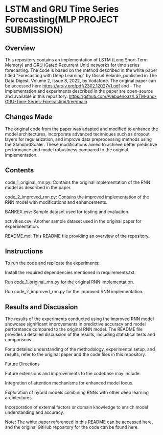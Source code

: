 
# LSTM and GRU Time Series Forecasting(MLP PROJECT SUBMISSION)

## Overview
This repository contains an implementation of LSTM (Long Short-Term Memory) and GRU (Gated Recurrent Unit) networks for time series forecasting. The code is based on the method described in the white paper titled "Forecasting with Deep Learning" by Gissel Velarde, published in The Data Digest, Volume 2, Issue 8, 2022, by Vodafone. The original paper can be accessed here https://arxiv.org/pdf/2302.12027v1.pdf and  - 
The implementation and experiments described in the paper are open-source and available in this repository.
https://github.com/Alebuenoaz/LSTM-and-GRU-Time-Series-Forecasting/tree/main.

## Changes Made
The original code from the paper was adapted and modified to enhance the model architectures, incorporate advanced techniques such as dropout layers for regularization, and improve data preprocessing methods using the StandardScaler. These modifications aimed to achieve better predictive performance and model robustness compared to the original implementation.

## Contents
code_1_original_rnn.py: Contains the original implementation of the RNN model as described in the paper.

code_2_improved_rnn.py: Contains the improved implementation of the RNN model with modifications and enhancements.

BANKEX.csv: Sample dataset used for testing and evaluation.

activities.csv: Another sample dataset used in the original paper for experimentation.

README.md: This README file providing an overview of the repository.

## Instructions

To run the code and replicate the experiments:

Install the required dependencies mentioned in requirements.txt.

Run code_1_original_rnn.py for the original RNN implementation.

Run code_2_improved_rnn.py for the improved RNN implementation.

## Results and Discussion

The results of the experiments conducted using the improved RNN model showcase significant improvements in predictive accuracy and model performance compared to the original RNN model. The README file provides a detailed discussion of the results, including statistical tests and comparisons.

For a detailed understanding of the methodology, experimental setup, and results, refer to the original paper and the code files in this repository.

Future Directions

Future extensions and improvements to the codebase may include:

Integration of attention mechanisms for enhanced model focus.

Exploration of hybrid models combining RNNs with other deep learning architectures.

Incorporation of external factors or domain knowledge to enrich model understanding and accuracy.


Note: The white paper referenced in this README can be accessed here, and the original GitHub repository for the code can be found here.
